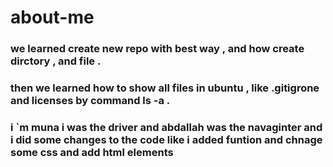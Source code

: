 # about-me

### we learned create new repo with best way , and how create dirctory , and file . 



### then we learned how to show all files in ubuntu , like .gitigrone and licenses by command ls -a . 


### i `m muna i was the driver and abdallah was the navaginter and i did some changes to the code like i added funtion and chnage some css and add html elements
